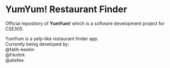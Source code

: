 # YumYum! Restaurant Finder
Official repository of **YumYum!** which is a software development project for CSE305.

YumYum is a yelp-like restaurant finder app.  
Currently being developed by:  
@fatih-keskin  
@frknltrk  
@aliefee  

